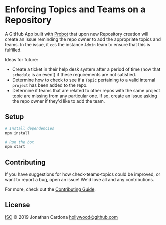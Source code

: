 # Enforcing Topics and Teams on a Repository

A GitHub App built with [Probot](https://github.com/probot/probot) that upon new Repository creation will create an issue reminding the repo owner to add the appropriate topics and teams. In the issue, it `cc`s the instance `Admin` team to ensure that this is fulfilled. 

Ideas for future:
  - Create a ticket in their help desk system after a period of time (now that `schedule` is an event) if these requirements are not satisfied.
  - Determine how to check to see if a `Topic` pertaining to a valid internal `project` has been added to the repo.
  - Determine if teams that are related to other repos with the same project topic are missing from any particular one. If so, create an issue asking the repo owner if they'd like to add the team.

## Setup

```sh
# Install dependencies
npm install

# Run the bot
npm start
```

## Contributing

If you have suggestions for how check-teams-topics could be improved, or want to report a bug, open an issue! We'd love all and any contributions.

For more, check out the [Contributing Guide](CONTRIBUTING.md).

## License

[ISC](LICENSE) © 2019 Jonathan Cardona <hollywood@github.com>

